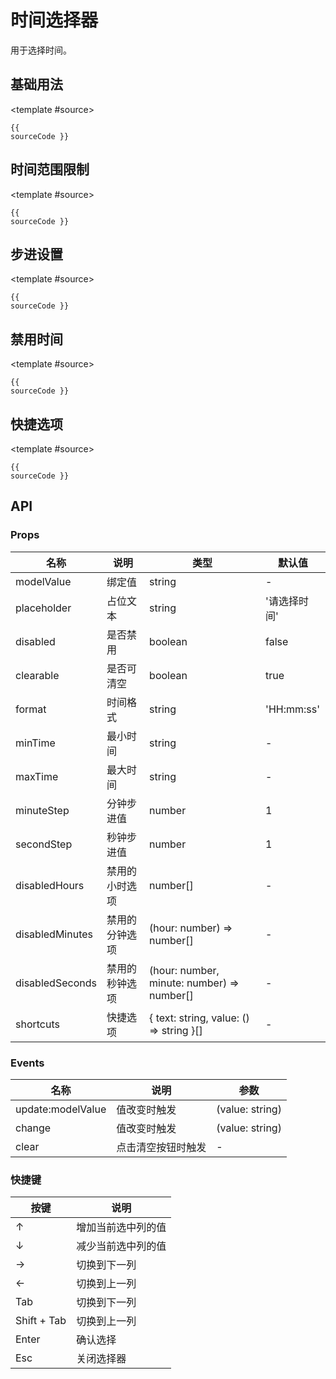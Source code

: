 # 时间选择器

用于选择时间。

## 基础用法

<demo title="基础用法">
  <template #demo>
    <st-time-picker v-model="time" placeholder="请选择时间" />
    <div class="demo-value">当前值：{{ time }}</div>
  </template>

  <template #source>
    <pre><code class="language-vue">{{ sourceCode }}</code></pre>
  </template>
</demo>

## 时间范围限制

<demo title="时间范围">
  <template #demo>
    <st-time-picker
      v-model="timeRange"
      placeholder="请选择时间"
      min-time="09:30:00"
      max-time="18:30:00"
    />
    <div class="demo-value">当前值：{{ timeRange }}</div>
  </template>

  <template #source>
    <pre><code class="language-vue">{{ sourceCode }}</code></pre>
  </template>
</demo>

## 步进设置

<demo title="步进控制">
  <template #demo>
    <st-time-picker
      v-model="timeStep"
      placeholder="请选择时间"
      :minute-step="15"
      :second-step="30"
    />
    <div class="demo-value">当前值：{{ timeStep }}</div>
  </template>

  <template #source>
    <pre><code class="language-vue">{{ sourceCode }}</code></pre>
  </template>
</demo>

## 禁用时间

<demo title="禁用特定时间">
  <template #demo>
    <st-time-picker
      v-model="timeDisabled"
      placeholder="请选择时间"
      :disabled-hours="[0, 1, 2, 3, 4, 5, 6, 20, 21, 22, 23]"
      :disabled-minutes="(hour) => hour === 7 ? [0, 1, 2, 3, 4, 5, 6, 7, 8, 9] : []"
    />
    <div class="demo-value">当前值：{{ timeDisabled }}</div>
  </template>

  <template #source>
    <pre><code class="language-vue">{{ sourceCode }}</code></pre>
  </template>
</demo>

## 快捷选项

<demo title="快捷选项">
  <template #demo>
    <st-time-picker
      v-model="timeShortcut"
      placeholder="请选择时间"
      :shortcuts="[
        { text: '现在', value: () => getCurrentTime() },
        { text: '中午', value: () => '12:00:00' },
        { text: '下班', value: () => '18:00:00' }
      ]"
    />
    <div class="demo-value">当前值：{{ timeShortcut }}</div>
  </template>

  <template #source>
    <pre><code class="language-vue">{{ sourceCode }}</code></pre>
  </template>
</demo>

## API

### Props

| 名称 | 说明 | 类型 | 默认值 |
| --- | --- | --- | --- |
| modelValue | 绑定值 | string | - |
| placeholder | 占位文本 | string | '请选择时间' |
| disabled | 是否禁用 | boolean | false |
| clearable | 是否可清空 | boolean | true |
| format | 时间格式 | string | 'HH:mm:ss' |
| minTime | 最小时间 | string | - |
| maxTime | 最大时间 | string | - |
| minuteStep | 分钟步进值 | number | 1 |
| secondStep | 秒钟步进值 | number | 1 |
| disabledHours | 禁用的小时选项 | number[] | - |
| disabledMinutes | 禁用的分钟选项 | (hour: number) => number[] | - |
| disabledSeconds | 禁用的秒钟选项 | (hour: number, minute: number) => number[] | - |
| shortcuts | 快捷选项 | { text: string, value: () => string }[] | - |

### Events

| 名称 | 说明 | 参数 |
| --- | --- | --- |
| update:modelValue | 值改变时触发 | (value: string) |
| change | 值改变时触发 | (value: string) |
| clear | 点击清空按钮时触发 | - |

### 快捷键

| 按键 | 说明 |
| --- | --- |
| ↑ | 增加当前选中列的值 |
| ↓ | 减少当前选中列的值 |
| → | 切换到下一列 |
| ← | 切换到上一列 |
| Tab | 切换到下一列 |
| Shift + Tab | 切换到上一列 |
| Enter | 确认选择 |
| Esc | 关闭选择器 |

<script setup>
import { ref } from 'vue'

const time = ref(new Date().toLocaleTimeString())
const timeRange = ref('')
const timeStep = ref('')
const timeDisabled = ref('')
const timeShortcut = ref('')

const getCurrentTime = () => {
  const now = new Date()
  const hours = String(now.getHours()).padStart(2, '0')
  const minutes = String(now.getMinutes()).padStart(2, '0')
  const seconds = String(now.getSeconds()).padStart(2, '0')
  return `${hours}:${minutes}:${seconds}`
}
</script>

<style>
.demo-value {
  margin-top: 16px;
  color: var(--vp-c-text-2);
  font-size: 14px;
}
</style>
